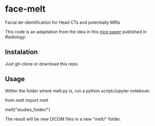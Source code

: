 # face-melt
Facial de-identification for Head CTs and potentially MRIs

This code is an adaptation from the idea in this [nice paper](https://pubs.rsna.org/doi/10.1148/radiol.2020192617) published in _Radiology_. 

## Instalation

Just git-clone or download this repo.

## Usage

Within the folder where melt.py is, run a python script/Jupyter notebook:


from melt import melt

melt("studies_folder/")


The result will be new DICOM files in a new "melt/" folder.

